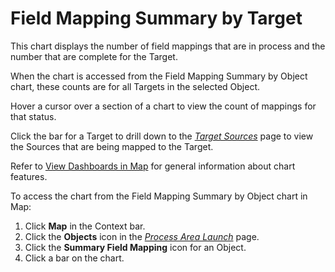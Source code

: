 # Field Mapping Summary by Target

This chart displays the number of field mappings that are in process and
the number that are complete for the Target.

When the chart is accessed from the Field Mapping Summary by Object
chart, these counts are for all Targets in the selected Object.

Hover a cursor over a section of a chart to view the count of mappings
for that status.

Click the bar for a Target to drill down to the
[<span style="font-style: italic;">Target
Sources</span>](../Page_Desc/Target_Sources_H_Map.htm) page to view the
Sources that are being mapped to the Target.

Refer to [View Dashboards in Map](View_Dashboards_in_Map.htm) for
general information about chart features.

To access the chart from the Field Mapping Summary by Object chart in
Map:

1.  Click <span style="font-weight: bold;">Map</span> in the Context
    bar.
2.  Click the <span style="font-weight: bold;">Objects</span> icon in
    the *[Process Area
    Launch](../Page_Desc/Process_Area_Launch_map.htm)* page.
3.  Click the <span style="font-weight: bold;">Summary Field
    Mapping</span> icon for an Object.
4.  Click a bar on the chart.
